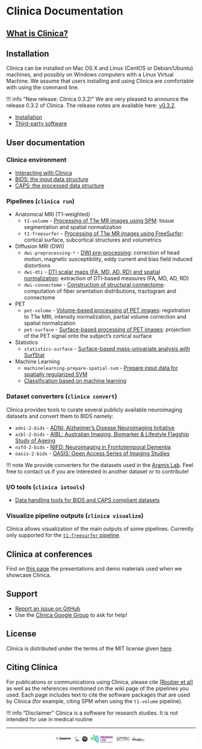 # Clinica Documentation

## [What is Clinica?](WhatIsClinica)

## Installation

Clinica can be installed on Mac OS X and Linux (CentOS or Debian/Ubuntu) machines, and possibly on Windows computers with a Linux Virtual Machine. We assume that users installing and using Clinica are comfortable with using the command line.

<!-- !!! info "Clinica on GitHub!"
    Clinica has moved to GitHub, you can find the repo [here](https://github.com/aramis-lab/clinica/).-->

!!! info "New release: Clinica 0.3.2!"
    We are very pleased to announce the release 0.3.2 of Clinica. The release notes are available here: [v0.3.2](http://bit.ly/2tfZjvh).

<!-- ### Installing Clinica from source -->
  - [Installation](./Installation)
  - [Third-party software](./Third-party)  

<!-- ### Installing Clinica using Docker
Another way to install Clinica is to use [Docker](https://www.docker.com/what-docker). The installation procedure of the Clinica Docker image, which contains everything required to launch any pipeline of Clinica, is explained [here](https://gitlab.inria.fr/aramis/clinica_docker).    -->

<!-- ### Using Clinica on the ICM cluster
ICM members are encouraged to use the version of Clinica available on the cluster. Installation instructions are available [here](./ICMClusterInstallation). -->


## User documentation

### Clinica environment
- [Interacting with Clinica](InteractingWithClinica)
- [BIDS: the input data structure](BIDS)
- [CAPS: the processed data structure](CAPS/Introduction)

### Pipelines (`clinica run`)
- Anatomical MRI (T1-weighted)
    - `t1-volume` - [Processing of T1w MR images using SPM](Pipelines/T1_Volume): tissue segmentation and spatial normalization
    - `t1-freesurfer` - [Processing of T1w MR images using FreeSurfer](Pipelines/T1_FreeSurfer): cortical surface, subcortical structures and volumetrics
    <!--- `t1-freesurfer-longitudinal` - [Longitudinal processing of T1w MR images using FreeSurfer](Pipelines/T1_FreeSurfer): cortical surface, subcortical structures and volumetrics-->
- Diffusion MRI (DWI)
    - `dwi-preprocessing-*` - [DWI pre-processing](Pipelines/DWI_Preprocessing): correction of head motion, magnetic susceptibility, eddy current and bias field induced distortions
    - `dwi-dti` - [DTI scalar maps (FA, MD, AD, RD) and spatial normalization](Pipelines/DWI_DTI): extraction of DTI-based measures (FA, MD, AD, RD)
    - `dwi-connectome` - [Construction of structural connectome](Pipelines/DWI_Connectome): computation of fiber orientation distributions, tractogram and connectome
- PET
    - `pet-volume` - [Volume-based processing of PET images](Pipelines/PET_Volume): registration to T1w MRI, intensity normalization, partial volume correction and spatial normalization
    - `pet-surface` - [Surface-based processing of PET images](Pipelines/PET_Surface): projection of the PET signal onto the subject’s cortical surface
- Statistics
    - `statistics-surface` - [Surface-based mass-univariate analysis with SurfStat](Pipelines/Stats_Surface)
- Machine Learning
    - `machinelearning-prepare-spatial-svm` - [Prepare input data for spatially regularized SVM](Pipelines/MachineLearning_PrepareSVM)
    - [Classification based on machine learning](Pipelines/MachineLearning_Classification)

### Dataset converters (`clinica convert`)
Clinica provides tools to curate several publicly available neuroimaging datasets and convert them to BIDS namely:

- `adni-2-bids` - [ADNI: Alzheimer’s Disease Neuroimaging Initiative](Converters/ADNI2BIDS)
- `aibl-2-bids` - [AIBL: Australian Imaging, Biomarker & Lifestyle Flagship Study of Ageing](Converters/AIBL2BIDS)
- `nifd-2-bids` - [NIFD: Neuroimaging in Frontotemporal Dementia](Converters/NIFD2BIDS)
- `oasis-2-bids` - [OASIS: Open Access Series of Imaging Studies](Converters/OASIS2BIDS)

!!! note
    We provide converters for the datasets used in the [Aramis Lab](http://www.aramislab.fr/). Feel free to contact us if you are interested in another dataset or to contribute!


### I/O tools (`clinica iotools`)
- [Data handling tools for BIDS and CAPS compliant datasets](IO)

### Visualize pipeline outputs (`clinica visualize`)
Clinica allows visualization of the main outputs of some pipelines. Currently only supported for the [`t1-freesurfer` pipeline](Pipelines/T1_FreeSurfer).

## Clinica at conferences
Find on [this page](ClinicaConferences) the presentations and demo materials used when we showcase Clinica.

## Support
- [Report an issue on GitHub](https://github.com/aramis-lab/clinica/issues)
- Use the [Clinica Google Group](https://groups.google.com/forum/#!forum/clinica-user) to ask for help!

## License
Clinica is distributed under the terms of the MIT license given [here](https://github.com/aramis-lab/clinica/blob/dev/LICENSE.txt).

## Citing Clinica
For publications or communications using Clinica, please cite [[Routier et al](https://hal.inria.fr/hal-02308126/)] as well as the references mentioned on the wiki page of the pipelines you used. Each page includes text to cite the software packages that are used by Clinica (for example, citing SPM when using the `t1-volume` pipeline).

!!! info "Disclaimer"
    Clinica is a software for research studies. It is not intended for use in medical routine

---

![Clinica_Partners_Banner](img/Clinica_Partners_Banner.png)
